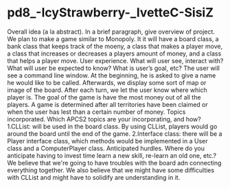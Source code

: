 pd8_-IcyStrawberry-_IvetteC-SisiZ
======================
Overall idea (a la abstract). In a brief paragraph, give overview of project.
  We plan to make a game similar to Monopoly. It it will have a board class, a bank class that keeps track of the moeny, a class that makes a player move, a class that increases or decreases a players amount of money, and a class that helps a player move. 
User experience. What will user see, interact with? What will user be expected to know? What is user’s goal, etc?
  The user will see a command line window. At the beginning, he is asked to give a name he would like to be called. Afterwards, we display some sort of map or image of the board. After each turn, we let the user know where which player is. The goal of the game is have the most money out of all the players. A game is determined after all territories have been claimed or when the user has lest than a certain number of money.
Topics incorporated. Which APCS2 topics are your incorporating, and how?
  1.CLList: will be used in the board class. By using CLList, players would go around the board until the end of the game.
  2.Interface class: there will be a Player interface class, which methods would be implemented in a User class and a ComputerPlayer class.
Anticipated hurdles. Where do you anticipate having to invest time learn a new skill, re-learn an old one, etc.?
  We believe that we're going to have troubles with the board adn connecting everything together. We also believe that we might have some difficulties with CLList and might have to solidify are understanding in it.
